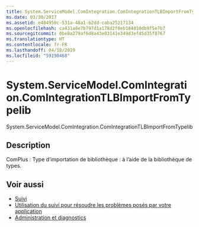 ```yaml
---
title: System.ServiceModel.ComIntegration.ComIntegrationTLBImportFromTypelib
ms.date: 03/30/2017
ms.assetid: e404950c-531a-48a1-b2dd-caba25217134
ms.openlocfilehash: ca431a8e7b797d1a178d2f8eb184010db9f5e7b7
ms.sourcegitcommit: 0be8a279af6d8a43e03141e349d3efd5d35f8767
ms.translationtype: HT
ms.contentlocale: fr-FR
ms.lasthandoff: 04/18/2019
ms.locfileid: "59190468"
---
```

# <a name="systemservicemodelcomintegrationcomintegrationtlbimportfromtypelib"></a>System.ServiceModel.ComIntegration.ComIntegrationTLBImportFromTypelib
System.ServiceModel.ComIntegration.ComIntegrationTLBImportFromTypelib  
  
## <a name="description"></a>Description  
 ComPlus : Type d’importation de bibliothèque : à l’aide de la bibliothèque de types.  
  
## <a name="see-also"></a>Voir aussi

- [Suivi](../../../../../docs/framework/wcf/diagnostics/tracing/index.md)
- [Utilisation du suivi pour résoudre les problèmes posés par votre application](../../../../../docs/framework/wcf/diagnostics/tracing/using-tracing-to-troubleshoot-your-application.md)
- [Administration et diagnostics](../../../../../docs/framework/wcf/diagnostics/index.md)
